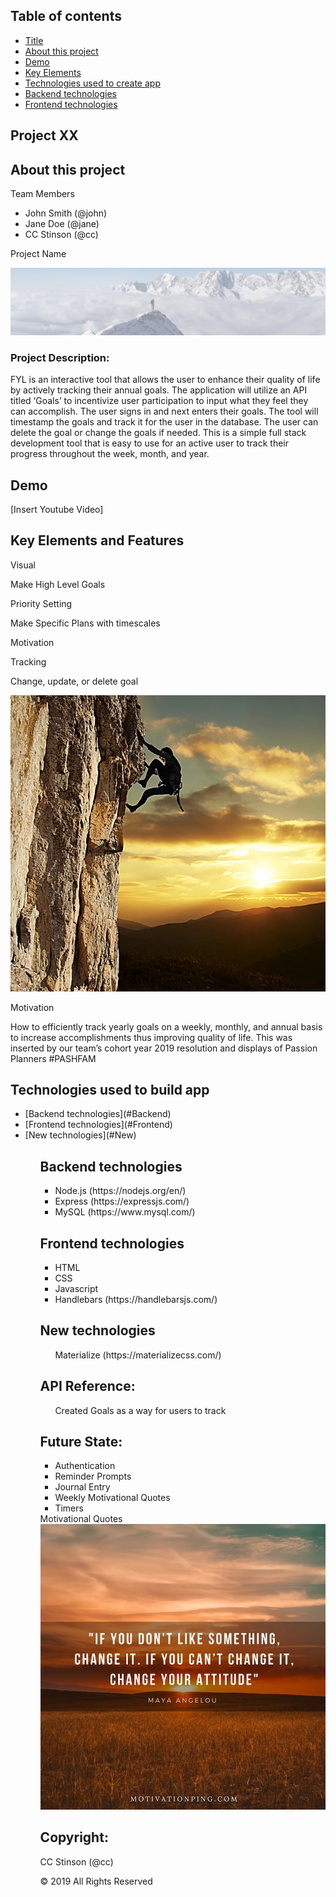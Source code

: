 ## Table of contents
  * [Title](#Title)
  * [About this project](#about-this-project)
  * [Demo](#demo)
  * [Key Elements](#key-elements)
  * [Technologies used to create app](#technologies-used)
  * [Backend technologies](#Backend)
  * [Frontend technologies](#Frontend)

## <a name="Title"></a> Project XX

## <a name="about-this-project"></a> About this project

<p> Team Members</p>
<ul>
  <li> John Smith (@john) </li>
  <li>Jane Doe (@jane) </li>
 <li>CC Stinson (@cc) </li>
</ul>

<p> Project Name</p>
<img src="img/fylbg.jpg">

### Project Description:
FYL is an interactive tool that allows the user to enhance their quality of life by actively tracking their annual goals. The application will utilize an API titled ‘Goals’ to incentivize user participation to input what they feel they can accomplish. The user signs in and next enters their goals.  The tool will timestamp the goals and track it for the user in the database.  The user can delete the goal or change the goals if needed. This is a simple full stack development tool that is easy to use for an active user to track their progress throughout the week, month, and year. 

## <a name="Demo"></a> Demo

[Insert Youtube Video]

## <a name=“key-elements”></a> Key Elements and Features

Visual

Make High Level Goals

Priority Setting

Make Specific Plans with timescales

Motivation 

Tracking

Change, update, or delete goal
 
<img src="img/climb.jpg">

<p>Motivation</P>

How to efficiently track yearly goals on a weekly, monthly, and annual basis to increase accomplishments thus improving quality of life.  This was inserted by our team’s cohort year 2019 resolution and displays of Passion  Planners #PASHFAM

 
## <a name="technologies-used"></a> Technologies used to build app

<ul>
<li>[Backend technologies](#Backend)
<li>[Frontend technologies](#Frontend)
<li>[New technologies](#New)
<ul/>
	
## <a name ="Backend"></a> Backend technologies
<ul>
<li>Node.js (https://nodejs.org/en/)
<li>Express (https://expressjs.com/)
<li>MySQL (https://www.mysql.com/)
</ul>

## <a name="Frontend"></a> Frontend technologies
<ul>
<li>HTML
<li>CSS
<li>Javascript
<li>Handlebars (https://handlebarsjs.com/)
</ul>

## <a name="New"></a> New technologies
<ul>
Materialize (https://materializecss.com/)
</ul>

## API Reference: 
<ul>
Created Goals as a way for users to track
</ul>

## Future State: 
<ul>
<li>Authentication 
<li>Reminder Prompts 
<li>Journal Entry
<li>Weekly Motivational Quotes
<li>Timers
</ul>
Motivational Quotes <img src="img/quote.jpg">

## Copyright: 
CC Stinson (@cc)

© 2019 All Rights Reserved
